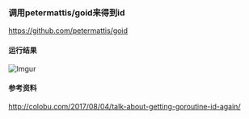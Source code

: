 ### 调用petermattis/goid来得到id
https://github.com/petermattis/goid

#### 运行结果
![Imgur](http://i.imgur.com/KLCLoxe.png)

#### 参考资料
http://colobu.com/2017/08/04/talk-about-getting-goroutine-id-again/